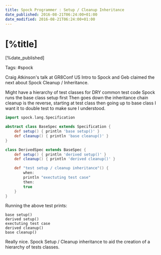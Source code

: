 ```yaml
---
title: Spock Programmer : Setup / Cleanup Inheritance
date_published: 2016-08-21T06:24:00+01:00
date_modified: 2016-08-21T06:24:00+01:00
---
```


# [%title]

[%date_published]

Tags: #spock

Craig Atkinson's talk at GR8Conf US Intro to Spock and Geb claimed the next about Spock Cleanup / Inheritance.

Might have a hierarchy of test classes for DRY common test code
Spock runs the base class setup first
Then goes down the inheritance chain
cleanup is the reverse, starting at test class then going up to base class
I want it to double test to make sure I understood.

```groovy
import spock.lang.Specification

abstract class BaseSpec extends Specification {
    def setup() { println 'base setup()' }
    def cleanup() { println 'base cleanup()' }
}

class DerivedSpec extends BaseSpec {
    def setup() { println 'derived setup()' }
    def cleanup() { println 'derived cleanup()' }

    def "test setup / cleanup inheritance"() {
        when:
        println "exectuting test case"
        then:
        true
    }
}
```

Running the above test prints:

```
base setup()
derived setup()
exectuting test case
derived cleanup()
base cleanup()
```

Really nice. Spock Setup / Cleanup inheritance to aid the creation of a hierarchy of tests classes.
